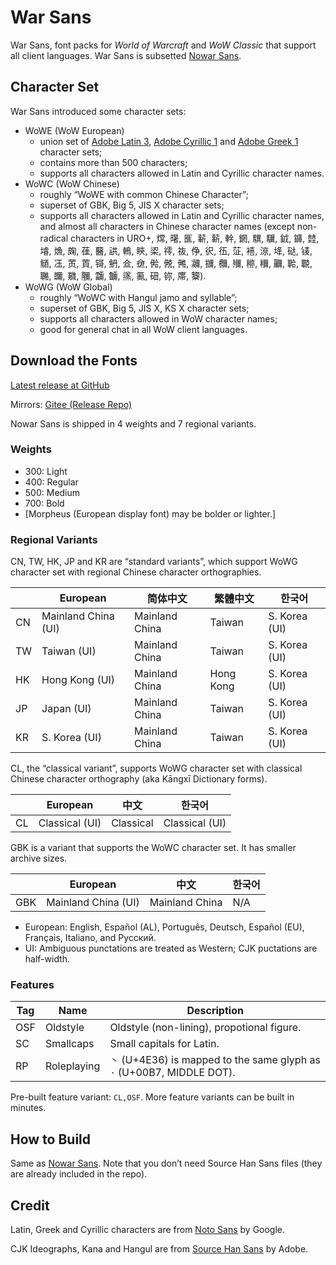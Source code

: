 # War Sans

War Sans, font packs for _World of Warcraft_ and _WoW Classic_ that support all client languages. War Sans is subsetted [Nowar Sans](https://github.com/nowar-fonts/Nowar-Sans).

## Character Set

War Sans introduced some character sets:
* WoWE (WoW European)
  + union set of [Adobe Latin 3](https://adobe-type-tools.github.io/adobe-latin-charsets/adobe-latin-3.html), [Adobe Cyrillic 1](https://adobe-type-tools.github.io/adobe-cyrillic-charsets/adobe-cyrillic-1.html) and [Adobe Greek 1](https://adobe-type-tools.github.io/adobe-greek-charsets/adobe-greek-1.html) character sets;
  + contains more than 500 characters;
  + supports all characters allowed in Latin and Cyrillic character names.
* WoWC (WoW Chinese)
  + roughly “WoWE with common Chinese Character”;
  + superset of GBK, Big 5, JIS X character sets;
  + supports all characters allowed in Latin and Cyrillic character names, and almost all characters in Chinese character names (except non-radical characters in URO+, 龦, 龧, 龨, 龩, 龩, 龫, 龬, 龭, 龮, 龯, 龲, 龳, 龼, 龽, 龾, 龿, 鿀, 鿁, 鿂, 鿃, 鿄, 鿅, 鿆, 鿇, 鿈, 鿉, 鿊, 鿋, 鿌, 鿍, 鿎, 鿏, 䲤, 鿑, 鿒, 鿓, 鿔, 鿕, 鿖, 鿗, 鿘, 鿙, 鿚, 鿛, 鿜, 鿝, 鿞, 鿟, 鿠, 鿡, 鿢, 鿣, 鿤, 鿥, 鿦, 鿧, 鿨, 鿩, 鿪, 鿫, 鿬, 鿭, 鿮, 鿯).
* WoWG (WoW Global)
  + roughly “WoWC with Hangul jamo and syllable”;
  + superset of GBK, Big 5, JIS X, KS X character sets;
  + supports all characters allowed in WoW character names;
  + good for general chat in all WoW client languages.

## Download the Fonts

[Latest release at GitHub](https://github.com/nowar-fonts/War-Sans/releases)

Mirrors: [Gitee (Release Repo)](https://gitee.com/nowar-fonts/War-Sans)

Nowar Sans is shipped in 4 weights and 7 regional variants.

### Weights

* 300: Light
* 400: Regular
* 500: Medium
* 700: Bold
* [Morpheus (European display font) may be bolder or lighter.]

### Regional Variants

CN, TW, HK, JP and KR are “standard variants”, which support WoWG character set with regional Chinese character orthographies.

|    | European            | 简体中文       | 繁體中文  | 한국어        |
| -- | ------------------- | -------------- | --------- | ------------- |
| CN | Mainland China (UI) | Mainland China | Taiwan    | S. Korea (UI) |
| TW | Taiwan (UI)         | Mainland China | Taiwan    | S. Korea (UI) |
| HK | Hong Kong (UI)      | Mainland China | Hong Kong | S. Korea (UI) |
| JP | Japan (UI)          | Mainland China | Taiwan    | S. Korea (UI) |
| KR | S. Korea (UI)       | Mainland China | Taiwan    | S. Korea (UI) |

CL, the “classical variant”, supports WoWG character set with classical Chinese character orthography (aka Kāngxī Dictionary forms).

|     | European       | 中文      | 한국어         |
| --- | -------------- | --------- | -------------- |
| CL  | Classical (UI) | Classical | Classical (UI) |

GBK is a variant that supports the WoWC character set. It has smaller archive sizes.

|     | European            | 中文           | 한국어 |
| --- | ------------------- | -------------- | ------ |
| GBK | Mainland China (UI) | Mainland China | N/A    |

* European: English, Español (AL), Português, Deutsch, Español (EU), Français, Italiano, and Русский.
* UI: Ambiguous punctations are treated as Western; CJK puctations are half-width.

### Features

| Tag | Name        | Description                                                            |
| --- | ----------- | ---------------------------------------------------------------------- |
| OSF | Oldstyle    | Oldstyle (non-lining), propotional figure.                             |
| SC  | Smallcaps   | Small capitals for Latin.                          |
| RP  | Roleplaying | `丶` (U+4E36) is mapped to the same glyph as `·` (U+00B7, MIDDLE DOT). |

Pre-built feature variant: `CL,OSF`. More feature variants can be built in minutes.

## How to Build

Same as [Nowar Sans](https://github.com/nowar-fonts/Nowar-Sans#how-to-build). Note that you don’t need Source Han Sans files (they are already included in the repo).

## Credit

Latin, Greek and Cyrillic characters are from [Noto Sans](https://github.com/googlei18n/noto-fonts) by Google.

CJK Ideographs, Kana and Hangul are from [Source Han Sans](https://github.com/adobe-fonts/source-han-sans) by Adobe.
